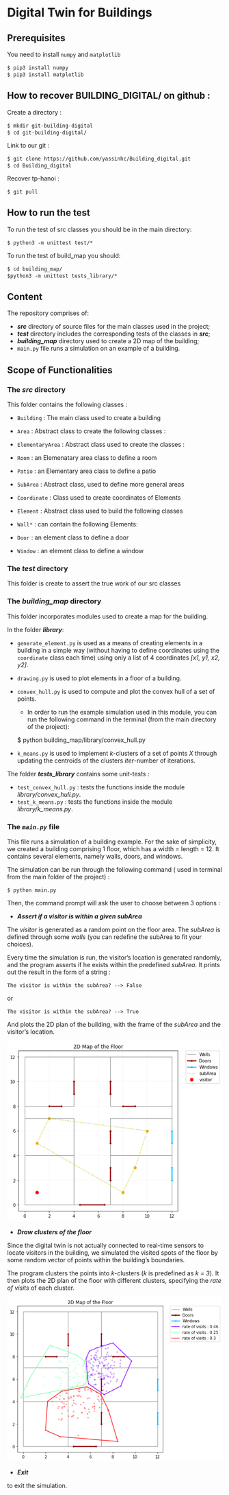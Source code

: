 # Digital Twin for Buildings

## Prerequisites 
You need to install `numpy` and `matplotlib`

	$ pip3 install numpy  
	$ pip3 install matplotlib  


## How to recover BUILDING_DIGITAL/ on github :  

Create a directory :   


	$ mkdir git-building-digital  
	$ cd git-building-digital/  

Link to our git : 


	$ git clone https://github.com/yassinhc/Building_digital.git  
	$ cd Building_digital   


Recover tp-hanoi :   


	$ git pull     

## How to run the test

To run the test of src classes you should be in the main directory:

    $ python3 -m unittest test/*

To run the test of build_map you should:

    $ cd building_map/
    $python3 -m unittest tests_library/*

## Content
The repository comprises of:

- ***src*** directory of source files for the main classes used in the project;
- ***test*** directory includes the corresponding tests of the classes in ***src***;
- ***building_map*** directory used to create a 2D map of the building;
- `main.py` file runs a simulation on an example of a building. 


## Scope of Functionalities

### The ***src*** directory

This folder contains the following classes : 
* `Building` : The main class used to create a building 

* `Area` : Abstract class to create the following classes  : 
* `ElementaryArea` : Abstract class used to create the classes : 
* `Room` : an Elemenatary area class to define a room
* `Patio` : an Elementary area class to define a patio
* `SubArea` : Abstract class, used to define more general areas
* `Coordinate` : Class used to create coordinates of Elements
* `Element` : Abstract class used to build the following classes
* `Wall*` : can contain the following Elements: 
* `Door` : an element class to define a door
* `Window` : an element class to define a window

### The ***test*** directory
This folder is create to assert the true work of our src classes


### The ***building_map*** directory
This folder incorporates modules used to create a map for the building. 

In the folder ***library***:
* `generate_element.py` is used as a means of creating elements in a building in a simple way (without having to define coordinates using the `coordinate` class each time) using only a list of 4 coordinates *[x1, y1, x2, y2]*.


*  `drawing.py` is used to plot elements in a floor of a building.


* `convex_hull.py` is used to compute and plot the convex hull of a set of points.  

    * In order to run the example simulation used in this module, you can run the following command in the terminal (from the main directory of the project):
    

    $ python building_map/library/convex_hull.py


* `k_means.py` is used to implement *k*-clusters of a set of points *X* through updating the centroids of the clusters *iter*-number of iterations.


The folder ***tests_library*** contains some unit-tests : 
* `test_convex_hull.py` : tests the functions inside the module *library/convex_hull.py*. 
* `test_k_means.py` : tests the functions inside the module *library/k_means.py*. 

### The *`main.py`* file

This file runs a simulation of a building example. For the sake of simplicity, we created a building comprising 1 floor, which has a width = length = 12. It contains several elements, namely walls, doors, and windows. 

The simulation can be run through the following command ( used in terminal from the main folder of the project) : 

    $ python main.py

Then, the command prompt will ask the user to choose between 3 options : 
* ***Assert if a visitor is within a given subArea***

The *visitor* is generated as a random point on the floor area. The *subArea* is defined through some *walls* (you can redefine the subArea to fit your choices). 

Every time the simulation is run, the visitor’s location is generated randomly, and the program asserts if he exists within the predefined *subArea*. It prints out the result in the form of a string : 

    The visitor is within the subArea? --> False
or

    The visitor is within the subArea? --> True

And plots the 2D plan of the building, with the frame of the *subArea* and the visitor’s location. 

![Photo of the visitor location](img/choix1_area.png)

* ***Draw clusters of the floor***

Since the digital twin is not actually connected to real-time sensors to locate visitors in the building, we simulated the visited spots of the floor by some random vector of points within the building’s boundaries. 

The program clusters the points into *k*-clusters (*k* is predefined as *k = 3*). It then plots the 2D plan of the floor with different clusters, specifying the *rate of visits* of each cluster. 

![Photo of the clustering](img/choix2_clustering.png)


* ***Exit***

to exit the simulation.
